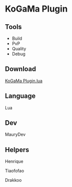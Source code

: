 
# KoGaMa Plugin

## Tools

- Build
- PvP
- Quality
- Debug

## Download
[KoGaMa Plugin.lua](https://maurydev.github.io/KoGaMa-Plugins/download)


## Language
Lua

## Dev
MauryDev

## Helpers

Henrique

Tiaofofao

Drakkoo

